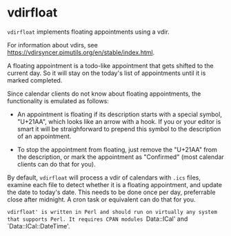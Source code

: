 # vdirfloat

`vdirfloat` implements floating appointments using a vdir.

For information about vdirs, see
https://vdirsyncer.pimutils.org/en/stable/index.html.

A floating appointment is a todo-like appointment that gets shifted to
the current day. So it will stay on the today's list of appointments
until it is marked completed.

Since calendar clients do not know about floating appointments, the
functionality is emulated as follows:

* An appointment is floating if its description starts with a special
  symbol, "U+21AA", which looks like an arrow with a hook. If you or
  your editor is smart it will be straighforward to prepend this symbol
  to the description of an appointment.

* To stop the appointment from floating, just remove the "U+21AA" from
  the description, or mark the appointment as "Confirmed" (most
  calendar clients can do that for you).

By default, `vdirfloat` will process a vdir of calendars with
`.ics` files, examine each file to detect whether it is a floating
appointment, and update the date to today's date. This needs to be
done once per day, preferrable close after midnight. A cron task or
equivalent can do that for you.

`vdirfloat' is written in Perl and should run on virtually any system
that supports Perl. It requires CPAN modules `Data::ICal' and
`Data::ICal::DateTime'. 
